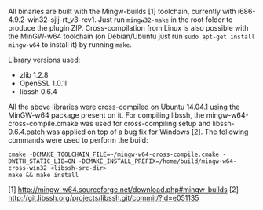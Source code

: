 All binaries are built with the Mingw-builds [1] toolchain, currently with
i686-4.9.2-win32-sjlj-rt_v3-rev1. Just run `mingw32-make` in the root
folder to produce the plugin ZIP. Cross-compilation from Linux is also
possible with the MinGW-w64 toolchain (on Debian/Ubuntu just run
`sudo apt-get install mingw-w64` to install it) by running `make`.

Library versions used:
 * zlib 1.2.8
 * OpenSSL 1.0.1l
 * libssh 0.6.4

All the above libraries were cross-compiled on Ubuntu 14.04.1 using
the MinGW-w64 package present on it. For compiling libssh, the
mingw-w64-cross-compile.cmake was used for cross-compiling setup and
libssh-0.6.4.patch was applied on top of a bug fix for Windows [2].
The following commands were used to perform the build:

    cmake -DCMAKE_TOOLCHAIN_FILE=~/mingw-w64-cross-compile.cmake -DWITH_STATIC_LIB=ON -DCMAKE_INSTALL_PREFIX=/home/build/mingw-w64-cross-win32 <libssh-src-dir>
    make && make install

[1] http://mingw-w64.sourceforge.net/download.php#mingw-builds
[2] http://git.libssh.org/projects/libssh.git/commit/?id=e051135
